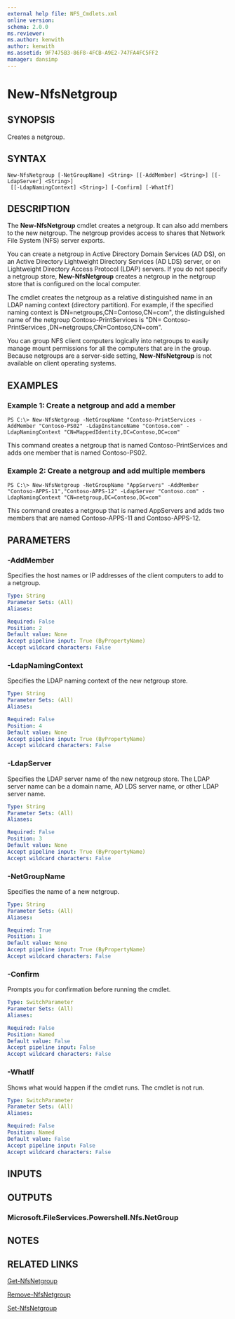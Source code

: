 ```yaml
---
external help file: NFS_Cmdlets.xml
online version: 
schema: 2.0.0
ms.reviewer:
ms.author: kenwith
author: kenwith
ms.assetid: 9F7475B3-86F8-4FCB-A9E2-747FA4FC5FF2
manager: dansimp
---
```


# New-NfsNetgroup

## SYNOPSIS
Creates a netgroup.

## SYNTAX

```
New-NfsNetgroup [-NetGroupName] <String> [[-AddMember] <String>] [[-LdapServer] <String>]
 [[-LdapNamingContext] <String>] [-Confirm] [-WhatIf]
```

## DESCRIPTION
The **New-NfsNetgroup** cmdlet creates a netgroup.
It can also add members to the new netgroup.
The netgroup provides access to shares that Network File System (NFS) server exports.

You can create a netgroup in Active Directory Domain Services (AD DS), on an Active Directory Lightweight Directory Services (AD LDS) server, or on Lightweight Directory Access Protocol (LDAP) servers.
If you do not specify a netgroup store, **New-NfsNetgroup** creates a netgroup in the netgroup store that is configured on the local computer.

The cmdlet creates the netgroup as a relative distinguished name in an LDAP naming context (directory partition).
For example, if the specified naming context is DN=netgroups,CN=Contoso,CN=com", the distinguished name of the netgroup Contoso-PrintServices is "DN= Contoso-PrintServices ,DN=netgroups,CN=Contoso,CN=com".

You can group NFS client computers logically into netgroups to easily manage mount permissions for all the computers that are in the group.
Because netgroups are a server-side setting, **New-NfsNetgroup** is not available on client operating systems.

## EXAMPLES

### Example 1: Create a netgroup and add a member
```
PS C:\> New-NfsNetgroup -NetGroupName "Contoso-PrintServices -AddMember "Contoso-PS02" -LdapInstanceName "Contoso.com" -LdapNamingContext "CN=MappedIdentity,DC=Contoso,DC=com"
```

This command creates a netgroup that is named Contoso-PrintServices and adds one member that is named Contoso-PS02.

### Example 2: Create a netgroup and add multiple members
```
PS C:\> New-NfsNetgroup -NetGroupName "AppServers" -AddMember "Contoso-APPS-11","Contoso-APPS-12" -LdapServer "Contoso.com" -LdapNamingContext "CN=netgroup,DC=Contoso,DC=com"
```

This command creates a netgroup that is named AppServers and adds two members that are named Contoso-APPS-11 and Contoso-APPS-12.

## PARAMETERS

### -AddMember
Specifies the host names or IP addresses of the client computers to add to a netgroup.

```yaml
Type: String
Parameter Sets: (All)
Aliases: 

Required: False
Position: 2
Default value: None
Accept pipeline input: True (ByPropertyName)
Accept wildcard characters: False
```

### -LdapNamingContext
Specifies the LDAP naming context of the new netgroup store.

```yaml
Type: String
Parameter Sets: (All)
Aliases: 

Required: False
Position: 4
Default value: None
Accept pipeline input: True (ByPropertyName)
Accept wildcard characters: False
```

### -LdapServer
Specifies the LDAP server name of the new netgroup store.
The LDAP server name can be a domain name, AD LDS server name, or other LDAP server name.

```yaml
Type: String
Parameter Sets: (All)
Aliases: 

Required: False
Position: 3
Default value: None
Accept pipeline input: True (ByPropertyName)
Accept wildcard characters: False
```

### -NetGroupName
Specifies the name of a new netgroup.

```yaml
Type: String
Parameter Sets: (All)
Aliases: 

Required: True
Position: 1
Default value: None
Accept pipeline input: True (ByPropertyName)
Accept wildcard characters: False
```

### -Confirm
Prompts you for confirmation before running the cmdlet.

```yaml
Type: SwitchParameter
Parameter Sets: (All)
Aliases: 

Required: False
Position: Named
Default value: False
Accept pipeline input: False
Accept wildcard characters: False
```

### -WhatIf
Shows what would happen if the cmdlet runs.
The cmdlet is not run.

```yaml
Type: SwitchParameter
Parameter Sets: (All)
Aliases: 

Required: False
Position: Named
Default value: False
Accept pipeline input: False
Accept wildcard characters: False
```

## INPUTS

## OUTPUTS

### Microsoft.FileServices.Powershell.Nfs.NetGroup

## NOTES

## RELATED LINKS

[Get-NfsNetgroup](./Get-NfsNetgroup.md)

[Remove-NfsNetgroup](./Remove-NfsNetgroup.md)

[Set-NfsNetgroup](./Set-NfsNetgroup.md)

